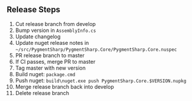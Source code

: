 ## Release Steps

1. Cut release branch from develop
2. Bump version in `AssemblyInfo.cs`
3. Update changelog
4. Update nuget release notes in `~/src/PygmentSharp/PygmentSharp.Core/PygmentSharp.Core.nuspec`
5. PR release branch to master
6. If CI passes, merge PR to master
7. Tag master with new version
8. Build nuget: `package.cmd`
9. Push nuget: `build\nuget.exe push PygmentSharp.Core.$VERSION.nupkg`
10. Merge release branch back into develop
11. Delete release branch
